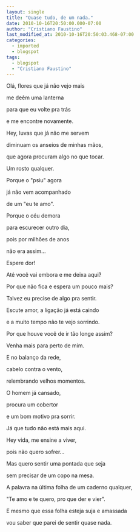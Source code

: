 ```yaml
---
layout: single
title: "Quase tudo, de um nada."
date: 2010-10-16T20:50:00.000-07:00
author: "Cristiano Faustino"
last_modified_at: 2010-10-16T20:50:03.468-07:00
categories:
  - imported
  - blogspot
tags:
  - blogspot
  - "Cristiano Faustino"
---
```


Olá, flores que já não vejo mais



me deêm uma lanterna



para que eu volte pra trás



e me encontre novamente.



Hey, luvas que já não me servem



diminuam os anseios de minhas mãos,



que agora procuram algo no que tocar.



Um rosto qualquer.







Porque o "psiu" agora



já não vem acompanhado



de um "eu te amo".



Porque o céu demora



para escurecer outro dia,



pois por milhões de anos



não era assim...







Espere dor!



Até você vai embora e me deixa aqui?



Por que não fica e espera um pouco mais?



Talvez eu precise de algo pra sentir.



Escute amor, a ligação já está caindo



e a muito tempo não te vejo sorrindo.



Por que houve você de ir tão longe assim?



Venha mais para perto de mim.







E no balanço da rede,



cabelo contra o vento,



relembrando velhos momentos.



O homem já cansado, 



procura um cobertor



e um bom motivo pra sorrir.



Já que tudo não está mais aqui.







Hey vida, me ensine a viver,



pois não quero sofrer...



Mas quero sentir uma pontada que seja



sem precisar de um copo na mesa.



A palavra na última folha de um caderno qualquer,



"Te amo e te quero, pro que der e vier".



E mesmo que essa folha esteja suja e amassada



vou saber que parei de sentir quase nada.
